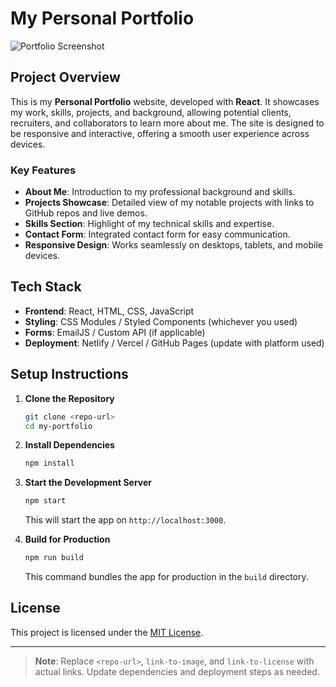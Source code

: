 
# My Personal Portfolio

![Portfolio Screenshot](link-to-image)

## Project Overview

This is my **Personal Portfolio** website, developed with **React**. It showcases my work, skills, projects, and background, allowing potential clients, recruiters, and collaborators to learn more about me. The site is designed to be responsive and interactive, offering a smooth user experience across devices.

### Key Features
- **About Me**: Introduction to my professional background and skills.
- **Projects Showcase**: Detailed view of my notable projects with links to GitHub repos and live demos.
- **Skills Section**: Highlight of my technical skills and expertise.
- **Contact Form**: Integrated contact form for easy communication.
- **Responsive Design**: Works seamlessly on desktops, tablets, and mobile devices.

## Tech Stack
- **Frontend**: React, HTML, CSS, JavaScript
- **Styling**: CSS Modules / Styled Components (whichever you used)
- **Forms**: EmailJS / Custom API (if applicable)
- **Deployment**: Netlify / Vercel / GitHub Pages (update with platform used)

## Setup Instructions

1. **Clone the Repository**  
   ```bash
   git clone <repo-url>
   cd my-portfolio
   ```

2. **Install Dependencies**  
   ```bash
   npm install
   ```

3. **Start the Development Server**  
   ```bash
   npm start
   ```
   This will start the app on `http://localhost:3000`.

4. **Build for Production**  
   ```bash
   npm run build
   ```
   This command bundles the app for production in the `build` directory.

## License
This project is licensed under the [MIT License](link-to-license).

---

> **Note**: Replace `<repo-url>`, `link-to-image`, and `link-to-license` with actual links. Update dependencies and deployment steps as needed.
